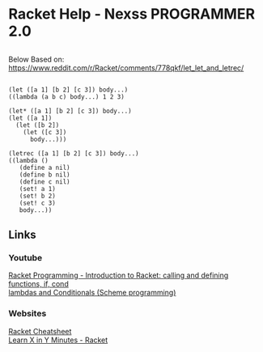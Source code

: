 # Racket Help - Nexss PROGRAMMER 2.0

##

Below Based on: <https://www.reddit.com/r/Racket/comments/778qkf/let_let_and_letrec/>

```rkt

(let ([a 1] [b 2] [c 3]) body...)
((lambda (a b c) body...) 1 2 3)

(let* ([a 1] [b 2] [c 3]) body...)
(let ([a 1])
  (let ([b 2])
    (let ([c 3])
      body...)))

(letrec ([a 1] [b 2] [c 3]) body...)
((lambda ()
   (define a nil)
   (define b nil)
   (define c nil)
   (set! a 1)
   (set! b 2)
   (set! c 3)
   body...))

```

## Links

### Youtube

[Racket Programming - Introduction to Racket: calling and defining functions, if, cond](https://www.youtube.com/watch?v=FoPW4Ji6EAM)  
[lambdas and Conditionals (Scheme programming)](https://www.youtube.com/watch?v=U6PNEbc6Q20)

### Websites

[Racket Cheatsheet](https://docs.racket-lang.org/racket-cheat/index.html)  
[Learn X in Y Minutes - Racket](https://learnxinyminutes.com/docs/racket/)

